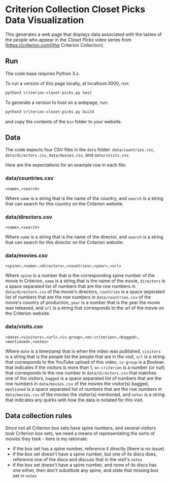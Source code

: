 # Criterion Collection Closet Picks Data Visualization

This generates a web page that displays data associated with the tastes of the people who appear in the _Closet Picks_ video series from [https://criterion.com](the Criterion Collection).

## Run

The code base requires Python 3.x.

To run a version of this page locally, at localhost:3000, run:

``` bash
python3 criterion-closet-picks.py host
```

To generate a version to host on a webpage, run:

``` bash
python3 criterion-closet-picks.py build
```
and copy the contents of the `bin` folder to your website.

## Data
The code expects four CSV files in the `data` folder: `data/countries.csv`, `data/directors.csv`, `data/movies.csv`, and `data/visits.csv`.

Here are the expectations for an example row in each file:

### data/countries.csv

``` csv
<name>,<search>
```
Where `name` is a string that is the name of the country, and `search` is a string that can search for this country on the Criterion website.

### data/directors.csv

``` csv
<name>,<search>
```
Where `name` is a string that is the name of the director, and `search` is a string that can search for this director on the Criterion website.

### data/movies.csv

``` csv
<spine>,<name>,<directors>,<countries>,<year>,<url>
```
Where `spine` is a number that is the corresponding spine number of the movie in Criterion, `name` is a string that is the name of the movie, `directors` is a space separated list of numbers that are the row numbers in `data/directors.csv` of the movie's directors, `countries` is a space seperated list of numbers that are the row numbers in `data/countries.csv` of the movie's country of production, `year` is a number that is the year the movie was released, and `url` is a string that corresponds to the url of the movie on the Criterion website.

### data/visits.csv

``` csv
<date>,<visitors>,<url>,<is-group>,<on-criterion>,<bagged>,<mentioned>,<notes>
```
Where `date` is a timestamp that is when the video was published, `visitors` is a string that is the people list the people that are in the visit, `url` is a string that corresponds to the YouTube upload of this video, `is-group` is a Boolean that indicates if the visitors is more than 1, `on-criterion` is a number (or null) that corresponds to the row number in `data/directors.csv` that matches one of the visitors, `bagged` is a space separated list of numbers that are the row numbers in `data/movies.csv` of the movies the visitor(s) bagged, `mentioned` is a space separated list of numbers that are the row numbers in `data/movies.csv` of the movies the visitor(s) mentioned, and `notes` is a string that indicates any quirks with how the data is notated for this visit.

## Data collection rules

Since not all Criterion box sets have spine numbers, and several visitors took Criterion box sets, we need a means of representating the sorts of movies they took - here is my rationale:

- if the box set has a spine number, reference it directly (there is no issue)
- if the box set doesn't have a spine number, but one of its discs does, reference one of the discs and discuss that in the visit's `notes`
- if the box set doesn't have a spine number, and none of its discs has one either, then don't substitute any spine, and state that missing box set in `notes`

